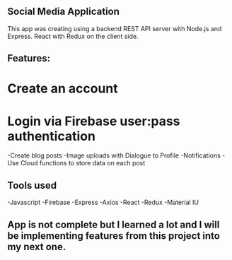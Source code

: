 ## Social Media Application
This app was creating using a backend REST API server with Node.js and Express. React with Redux on the client side.


## Features:

# Create an account
# Login via Firebase user:pass authentication
-Create blog posts 
-Image uploads with Dialogue to Profile 
-Notifications 
-Use Cloud functions to store data on each post

## Tools used
-Javascript -Firebase -Express -Axios -React -Redux -Material IU

## App is not complete but I learned a lot and I will be implementing features from this project into my next one. 
